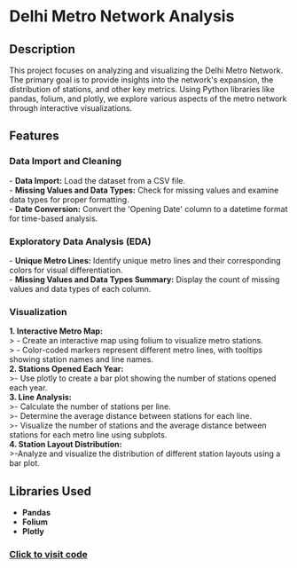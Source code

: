<h1>Delhi Metro Network Analysis</h1>




<h2>Description</h2>
This project focuses on analyzing and visualizing the Delhi Metro Network. The primary goal is to provide insights into the network's expansion, the distribution of stations, and other key metrics. Using Python libraries like pandas, folium, and plotly, we explore various aspects of the metro network through interactive visualizations.
<br />

<h2>Features</h2>
<h3>Data Import and Cleaning</h3>
- <b>Data Import:</b> Load the dataset from a CSV file.<br />
- <b>Missing Values and Data Types:</b> Check for missing values and examine data types for proper formatting.<br />
- <b>Date Conversion:</b> Convert the 'Opening Date' column to a datetime format for time-based analysis.


<h3>Exploratory Data Analysis (EDA)</h3>
- <b>Unique Metro Lines:</b> Identify unique metro lines and their corresponding colors for visual differentiation.<br />
- <b>Missing Values and Data Types Summary:</b> Display the count of missing values and data types of each column.
  
<h3>Visualization</h3>
<b>1. Interactive Metro Map:</b> <br />
  > - Create an interactive map using folium to visualize metro stations.<br />
  > - Color-coded markers represent different metro lines, with tooltips showing station names and line 
    names.
  <br />
<b>2. Stations Opened Each Year:</b> <br />
  >- Use plotly to create a bar plot showing the number of stations opened each year.<br />
<b>3. Line Analysis:</b> <br />
>- Calculate the number of stations per line.<br />
>- Determine the average distance between stations for each line.<br />
>- Visualize the number of stations and the average distance between stations for each metro line using subplots.<br />
<b>4. Station Layout Distribution:</b> <br />
>-Analyze and visualize the distribution of different station layouts using a bar plot.<br />
  

<h2>Libraries Used </h2>

- <b>Pandas</b>
- <b>Folium</b>
- <b>Plotly</b>


 ### [Click to visit code](https://github.com/KFrimps/Delhi-Metro-Network-Analysis/blob/main/Delhi%20Metro%20Network%20Analysis.ipynb)
